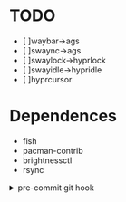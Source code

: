 # TODO
- [ ]waybar->ags
- [ ]swaync->ags
- [ ]swaylock->hyprlock
- [ ]swayidle->hypridle
- [ ]hyprcursor

# Dependences
- fish
- pacman-contrib
- brightnessctl
- rsync

<details>
<summary>pre-commit git hook</summary>
```sh
#!/usr/bin/env sh

file_paths="
/efi/EFI/refind/refind.conf
/efi/EFI/refind/themes/refind-ambience
/efi/EFI/Arch/refind_linux.conf
/etc/fstab
/etc/makepkg.conf
/etc/pacman.conf
/etc/pacman.d/hooks
/etc/modprobe.d/nvidia.conf
/etc/booster.yaml
/etc/systemd/zram-generator.conf
/etc/sysctl.d/99-vm-zram-parameters.conf
/etc/sddm.conf.d/default.conf
/usr/share/sddm/themes/mono
"
printf "%s\n" $file_paths | while read -r file_path; do
	mkdir -p ~/root${file_path%/*}
	rsync -r --delete $file_path ~/root${file_path%/*}
done

git --git-dir=$HOME/.dotfiles/ --work-tree=$HOME add ~/root
```
</details>
